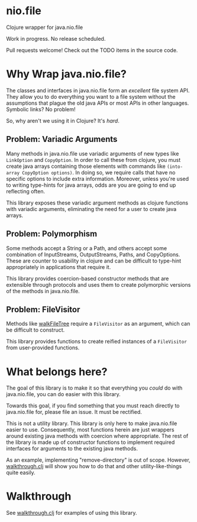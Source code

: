 # nio.file #

Clojure wrapper for java.nio.file

Work in progress. No release scheduled.

Pull requests welcome! Check out the TODO items in the source code.

# Why Wrap java.nio.file? #

The classes and interfaces in java.nio.file form an *excellent* file
system API. They allow you to do everything you want to a file system
without the assumptions that plague the old java APIs or most APIs in
other languages. Symbolic links? No problem!

So, why aren't we using it in Clojure? It's *hard*.


## Problem: Variadic Arguments ##

Many methods in java.nio.file use variadic arguments of new types like
`LinkOption` and `CopyOption`. In order to call these from clojure,
you must create java arrays containing those elements with commands
like `(into-array CopyOption options)`. In doing so, we require calls
that have no specific options to include extra information. Moreover,
unless you're used to writing type-hints for java arrays, odds are you
are going to end up reflecting often.

This library exposes these variadic argument methods as clojure
functions with variadic arguments, eliminating the need for a user to
create java arrays.

## Problem: Polymorphism ##

Some methods accept a String or a Path, and others accept some
combination of InputStreams, OutputStreams, Paths, and
CopyOptions. These are counter to usability in clojure and can be
difficult to type-hint appropriately in applications that require it.

This library provides coercion-based constructor methods that are
extensible through protocols and uses them to create polymorphic
versions of the methods in java.nio.file.

## Problem: FileVisitor ##

Methods like [walkFileTree] require a `FileVisitor` as an argument,
which can be difficult to construct.

This library provides functions to create reified instances of a
`FileVisitor` from user-provided functions.

# What belongs here? #

The goal of this library is to make it so that everything you *could*
do with java.nio.file, you can do easier with this library.

Towards this goal, if you find something that you must reach directly
to java.nio.file for, please file an issue. It must be rectified.

This is not a utility library. This library is only here to make
java.nio.file easier to use. Consequently, most functions herein are
just wrappers around existing java methods with coercion where
appropriate. The rest of the library is made up of constructor
functions to implement required interfaces for arguments to the
existing java methods.

As an example, implementing "remove-directory" is out of
scope. However, [walkthrough.clj] will show you how to do that and
other utility-like-things quite easily.

# Walkthrough #

See [walkthrough.clj] for examples of using this library.

[walkthrough.clj]: https://github.com/ToBeReplaced/nio.file/blob/master/walkthrough.clj
[walkFileTree]: http://docs.oracle.com/javase/8/docs/api/java/nio/file/Files.html#walkFileTree-java.nio.file.Path-java.nio.file.FileVisitor-
